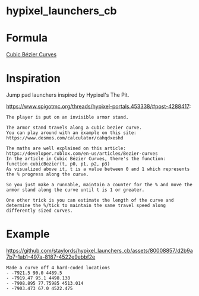 ﻿# hypixel_launchers_cb
 
# Formula
[Cubic Bézier Curves]


# Inspiration
Jump pad launchers inspired by Hypixel's The Pit.

https://www.spigotmc.org/threads/hypixel-portals.453338/#post-4288417:
~~~~
The player is put on an invisible armor stand.

The armor stand travels along a cubic bezier curve.
You can play around with an example on this site: https://www.desmos.com/calculator/cahqdxeshd

The maths are well explained on this article: https://developer.roblox.com/en-us/articles/Bezier-curves
In the article in Cubic Bézier Curves, there's the function:
function cubicBezier(t, p0, p1, p2, p3)
As visualized above it, t is a value between 0 and 1 which represents the % progress along the curve.

So you just make a runnable, maintain a counter for the % and move the armor stand along the curve until t is 1 or greater.

One other trick is you can estimate the length of the curve and determine the %/tick to maintain the same travel speed along differently sized curves.
~~~~

# Example 
https://github.com/staylords/hypixel_launchers_cb/assets/80008857/d2b9a7b7-1ab1-497a-8187-4522e9ebbf2e

~~~~
Made a curve off 4 hard-coded locations
- -7921.5 90.0 4489.5
- -7919.47 95.1 4498.138
- -7908.895 77.75985 4513.014
- -7903.473 67.0 4522.475
~~~~

[Cubic Bézier Curves]: https://en.wikipedia.org/wiki/B%C3%A9zier_curve
